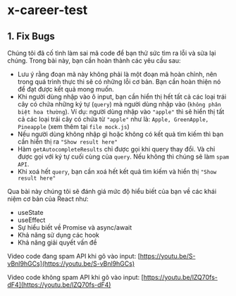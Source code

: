 # x-career-test

## 1. Fix Bugs
 Chúng tôi đã cố tình làm sai mã code để bạn thử sức tìm ra lỗi và sửa lại chúng.
 Trong bài này, bạn cần hoàn thành các yêu cầu sau:

  - Lưu ý rằng đoạn mã này không phải là một đoạn mã hoàn chỉnh, nên trong quá trình thực thi sẽ có những lỗi cơ bản. Bạn cần hoàn thiện nó để đạt được kết quả mong muốn.
  - Khi người dùng nhập vào ô input, bạn cần hiển thị hết tất cả các loại trái cây có chứa những ký tự (`query`) mà người dùng nhập vào (`không phân biệt hoa thường`). Ví dụ: người dùng nhập vào `"apple"` thì sẽ hiển thị tất cả các loại trái cây có chứa từ `"apple"` như là: `Apple, GreenApple, Pineapple` (xem thêm tại `file mock.js`)
  - Nếu người dùng không nhập gì hoặc không có kết quả tìm kiếm thì bạn cần hiển thị ra `"Show result here"`
  - Hàm `getAutocompleteResults` chỉ được gọi khi query thay đổi. Và chỉ được gọi với ký tự cuối cùng của `query`. Nếu không thì chúng sẽ làm `spam API`.
  - Khi xoá hết `query`, bạn cần xoá hết kết quả tìm kiếm và hiển thị `"Show result here"`

Qua bài này chúng tôi sẽ đánh giá mức độ hiểu biết của bạn về các khái niệm cơ bản của React như: 
- useState
- useEffect
- Sự hiểu biết về Promise và async/await
- Khả năng sử dụng các hook
- Khả năng giải quyết vấn đề

Video code đang spam API khi gõ vào input: [https://youtu.be/S-vBnl9hGCs](https://youtu.be/S-vBnl9hGCs)

Video code không spam API khi gõ vào input: [https://youtu.be/lZQ70fs-dF4](https://youtu.be/lZQ70fs-dF4)